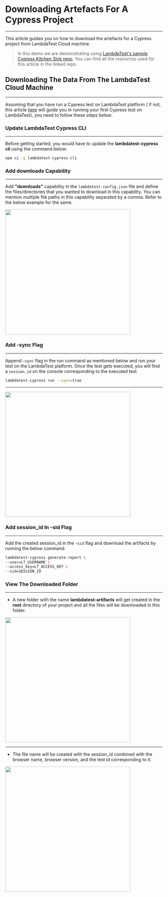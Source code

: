 # Downloading Artefacts For A Cypress Project
***    
    
This article guides you on how to download the artefacts for a Cypress project from LambdaTest Cloud machine.

>In this demo we are demonstrating using [LambdaTest's sample Cypress Kitchen Sink repo](https://github.com/LambdaTest/cypress-example-kitchensink/pull/21/?target=_blank). You can find all the resources used for this article in the linked repo.

## Downloading The Data From The LambdaTest Cloud Machine
---

Assuming that you have run a Cypress test on LambdaTest platform ( if not, this article [here](https://www.lambdatest.com/support/docs/getting-started-with-cypress-testing/?target=_blank) will guide you in running your first Cypress test on LambdaTest), you need to follow these steps below:

### Update LambdaTest Cypress CLI
---

Before getting started, you would have to update the **lambdatest-cypress cli** using the command below:

```bash
npm ci -g lambdatest-cypress-cli
```

### Add downloads Capability
---

Add **"downloads"** capability in the `lambdatest-config.json` file and define the files/directories that you wanted to download in this capability. You can mention multiple file paths in this capability separated by a comma. Refer to the below example for the same.

<img height="400" src="https://user-images.githubusercontent.com/70570645/169602283-fc53998f-b87b-4acc-a0b1-a1b125e15dff.png"/>

### Add -sync Flag

---

Append `–sync` flag in the run command as mentioned below and run your test on the LambdaTest platform. Once the test gets executed, you will find a `session_id` on the console corresponding to the executed test.

```bash
lambdatest-cypress run --sync=true
```
---

<img height="400" src="https://user-images.githubusercontent.com/70570645/169602547-1a604e97-68fb-4e1f-95cd-efa242e80df9.png"/>


### Add session_id In -sid Flag

---

Add the created session_id in the `–sid` flag and download the artifacts by running the below command:

```bash
lambdatest-cypress generate-report \
--user=LT_USERNAME \
--access_key=LT_ACCESS_KEY \
--sid=SESSION_ID
```

### View The Downloaded Folder

---

- A new folder with the name **lambdatest-artifacts** will get created in the **root** directory of your project and all the files will be downloaded in this folder.

<img height="400" src="https://user-images.githubusercontent.com/70570645/169602655-928455a0-c8d4-444c-8f72-8f8a20ea342d.png"/>

  ***

- The file name will be created with the session_id combined with the browser name, browser version, and the test id corresponding to it.

<img height="400" src="https://user-images.githubusercontent.com/70570645/169602718-f5f13bf6-2cff-411e-bc8b-30ead6d8ba4c.png"/>

